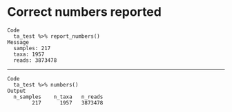 # Correct numbers reported

    Code
      ta_test %>% report_numbers()
    Message
      samples: 217
      taxa: 1957
      reads: 3873478

---

    Code
      ta_test %>% numbers()
    Output
      n_samples    n_taxa   n_reads 
            217      1957   3873478 

